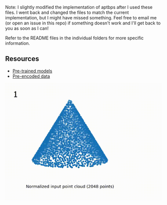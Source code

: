 Note: I slightly modified the implementation of aptbps after I used these files.
I went back and changed the files to match the current implementation, but I might have missed something.
Feel free to email me (or open an issue in this repo) if something doesn't work and I'll get back to you as soon as I can!

Refer to the README files in the individual folders for more specific information.

## Resources
- [Pre-trained models](https://drive.google.com/open?id=198OyZhesh8bAljNCLjvBB9_TMWJurnC1)
- [Pre-encoded data](https://drive.google.com/open?id=1PN-kQVoee8pS-56wpHLUuWMR0aoFwLVU)


![APTBPS animation](graphing/animation/aptbps-stills.gif)
